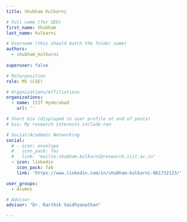 ```yaml
---
title: Shubham Kulkarni

# Full name (for SEO)
first_name: Shubham
last_name: Kulkarni

# Username (this should match the folder name)
authors:
  - shubham_kulkarni
  
superuser: false

# Role/position
role: MS (CSE)

# Organizations/Affiliations
organizations:
  - name: IIIT Hyderabad
    url: ''

# Short bio (displayed in user profile at end of posts)
# bio: My research interests include nan

# Social/Academic Networking
social:
  # - icon: envelope
  #   icon_pack: fas
  #   link: 'mailto:shubham.kulkarni@research.iiit.ac.in'
  - icon: linkedin
    icon_pack: fab
    link: 'https://www.linkedin.com/in/shubham-kulkarni-061732123/'

user_groups:
  - Alumni

# Advisor
advisor: "Dr. Karthik Vaidhyanathan"

---
```

